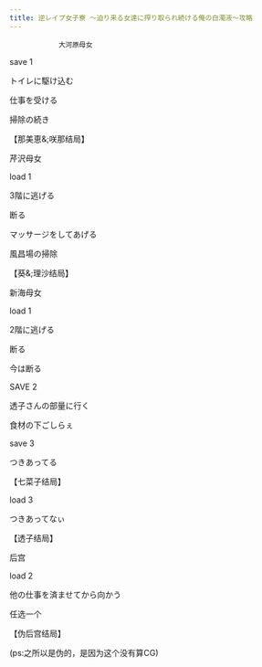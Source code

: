 ```yaml
---
title: 逆レイプ女子寮 ～迫り来る女達に搾り取られ続ける俺の白濁液～攻略
---
```


                大河原母女



save 1

トイレに駆け込む

仕事を受ける

掃除の続き

【那美恵&;咲那结局】





芹沢母女



load 1

3階に逃げる

断る

マッサージをしてあげる

風昌場の掃除

【葵&;理沙结局】





新海母女



load 1

2階に逃げる

断る

今は断る

SAVE 2

透子さんの部量に行く

食材の下ごしらぇ

save 3

つきあってる

【七菜子结局】





load 3

つきあってなぃ

【透子结局】





后宫



load 2

他の仕事を済ませてから向かう

任选一个

【伪后宫结局】

(ps:之所以是伪的，是因为这个没有算CG)


              
